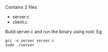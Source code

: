 Contains 2 files
- server.c
- client.c

Build server.c and run the binary using root. Eg:

    gcc -o server server.c
    sudo ./server
